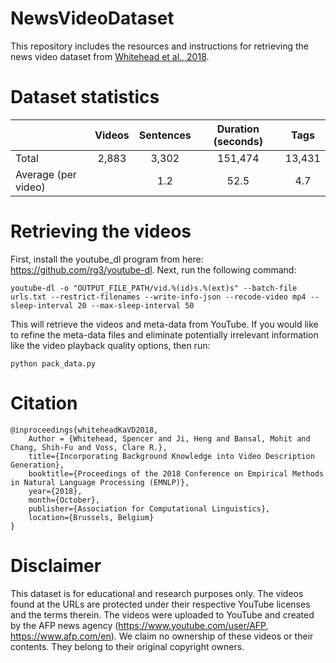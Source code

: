 # NewsVideoDataset
This repository includes the resources and instructions for retrieving the news video dataset from [Whitehead et al., 2018](http://nlp.cs.rpi.edu/paper/videocaption.pdf).

# Dataset statistics
| | Videos | Sentences | Duration (seconds) | Tags |
| ------------- |  :-------------: | :-------------: | :-------------: | :-------------: |
| Total | 2,883 | 3,302 | 151,474 | 13,431 |
| Average (per video) |  | 1.2 | 52.5 | 4.7 |

# Retrieving the videos
First, install the youtube_dl program from here: https://github.com/rg3/youtube-dl. Next, run the following command:

```
youtube-dl -o "OUTPUT_FILE_PATH/vid.%(id)s.%(ext)s" --batch-file urls.txt --restrict-filenames --write-info-json --recode-video mp4 --sleep-interval 20 --max-sleep-interval 50
```
This will retrieve the videos and meta-data from YouTube. If you would like to refine the meta-data files and eliminate potentially irrelevant information like the video playback quality options, then run:
```
python pack_data.py
```

# Citation
```
@inproceedings{whiteheadKaVD2018,
    Author = {Whitehead, Spencer and Ji, Heng and Bansal, Mohit and Chang, Shih-Fu and Voss, Clare R.},
    title={Incorporating Background Knowledge into Video Description Generation},
    booktitle={Proceedings of the 2018 Conference on Empirical Methods in Natural Language Processing (EMNLP)},
    year={2018},
    month={October},
    publisher={Association for Computational Linguistics},
    location={Brussels, Belgium}
}
```

# Disclaimer
This dataset is for educational and research purposes only. The videos found at the URLs are protected under their respective YouTube licenses and the terms therein. The videos were uploaded to YouTube and created by the AFP news agency (https://www.youtube.com/user/AFP, https://www.afp.com/en). We claim no ownership of these videos or their contents. They belong to their original copyright owners.

